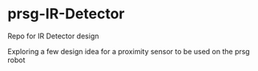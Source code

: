 # prsg-IR-Detector
Repo for IR Detector design

Exploring a few design idea for a proximity sensor to be used on the prsg robot
